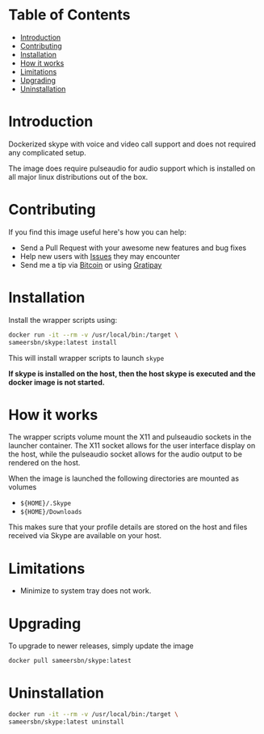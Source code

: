 # Table of Contents

- [Introduction](#introduction)
- [Contributing](#contributing)
- [Installation](#installation)
- [How it works](#how-it-works)
- [Limitations](#limitations)
- [Upgrading](#upgrading)
- [Uninstallation](#uninstallation)

# Introduction

Dockerized skype with voice and video call support and does not required any complicated setup.

The image does require pulseaudio for audio support which is installed on all major linux distributions out of the box.

# Contributing

If you find this image useful here's how you can help:

- Send a Pull Request with your awesome new features and bug fixes
- Help new users with [Issues](https://github.com/sameersbn/docker-skype/issues) they may encounter
- Send me a tip via [Bitcoin](https://www.coinbase.com/sameersbn) or using [Gratipay](https://gratipay.com/sameersbn/)

# Installation

Install the wrapper scripts using:

```bash
docker run -it --rm -v /usr/local/bin:/target \
sameersbn/skype:latest install
```

This will install wrapper scripts to launch `skype`

**If skype is installed on the host, then the host skype is executed and the docker image is not started.**

# How it works

The wrapper scripts volume mount the X11 and pulseaudio sockets in the launcher container. The X11 socket allows for the user interface display on the host, while the pulseaudio socket allows for the audio output to be rendered on the host.

When the image is launched the following directories are mounted as volumes

 - `${HOME}/.Skype`
 - `${HOME}/Downloads`

This makes sure that your profile details are stored on the host and files received via Skype are available on your host.

# Limitations

- Minimize to system tray does not work.

# Upgrading

To upgrade to newer releases, simply update the image

```
docker pull sameersbn/skype:latest
```

# Uninstallation

```bash
docker run -it --rm -v /usr/local/bin:/target \
sameersbn/skype:latest uninstall
```
